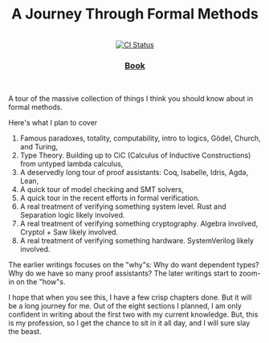 <h1 align="center">A Journey Through Formal Methods</h1>

<br />

<div align="center">
   <!-- CI status -->
  <a href="https://github.com/blastwind/journey-through-formal-methods/actions">
    <img src="https://img.shields.io/github/actions/workflow/status/blastwind/journey-through-formal-methods/ci.yml?branch=main&style=flat-square"
      alt="CI Status" />
  </a>
</div>

<div align="center">
  <h3>
    <a href="https://blastwind.github.io/journey-through-formal-methods/">
      Book
    </a>
  </h3>
</div>

<br/>

A tour of the massive collection of things I think you should know about in formal methods.

Here's what I plan to cover
1. Famous paradoxes, totality, computability, intro to logics, Gödel, Church, and Turing,
2. Type Theory. Building up to CiC (Calculus of Inductive Constructions) from untyped lambda calculus,
3. A deservedly long tour of proof assistants: Coq, Isabelle, Idris, Agda, Lean,
4. A quick tour of model checking and SMT solvers,
5. A quick tour in the recent efforts in formal verification.
6. A real treatment of verifying something system level. Rust and Separation logic likely involved.
7. A real treatment of verifying something cryptography. Algebra involved, Cryptol + Saw likely involved.
8. A real treatment of verifying something hardware. SystemVerilog likely involved.

The earlier writings focuses on the "why"s: Why do want dependent types? Why do we have so many proof assistants?
The later writings start to zoom-in on the "how"s.

I hope that when you see this, I have a few crisp chapters done. But it will be a long journey for me. 
Out of the eight sections I planned, I am only confident in writing about the first two with my current knowledge.
But, this is my profession, so I get the chance to sit in it all day, and I will sure slay the beast.